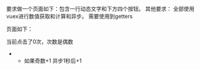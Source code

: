 要求做一个页面如下：包含一行动态文字和下方四个按钮。
其他要求：
全部使用vuex进行数值获取和计算和异步。
需要使用到getters

页面如下：

当前点击了0次，次数是偶数
+ - 如果奇数+1 异步1秒后+1
